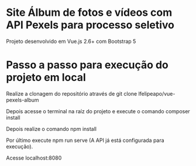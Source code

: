 # Site Álbum de fotos e vídeos com API Pexels para processo seletivo

Projeto desenvolvido em Vue.js 2.6+ com Bootstrap 5

# Passo a passo para execução do projeto em local

Realize a clonagem do repositório através de git clone lfelipeapo/vue-pexels-album

Depois acesse o terminal na raíz do projeto e execute o comando composer install

Depois realize o comando npm install

Por último execute npm run serve (A API já está configurada para execução).

Acesse localhost:8080
